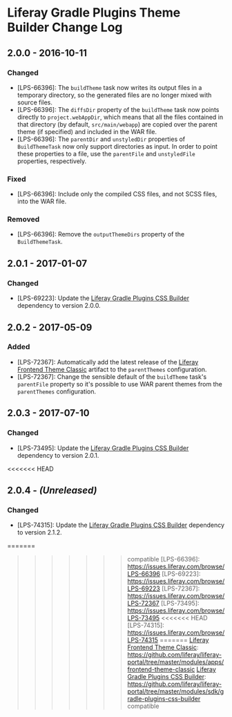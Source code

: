 # Liferay Gradle Plugins Theme Builder Change Log

## 2.0.0 - 2016-10-11

### Changed
- [LPS-66396]: The `buildTheme` task now writes its output files in a temporary
directory, so the generated files are no longer mixed with source files.
- [LPS-66396]: The `diffsDir` property of the `buildTheme` task now points
directly to `project.webAppDir`, which means that all the files contained in
that directory (by default, `src/main/webapp`) are copied over the parent theme
(if specified) and included in the WAR file.
- [LPS-66396]: The `parentDir` and `unstyledDir` properties of `BuildThemeTask`
now only support directories as input. In order to point these properties to a
file, use the `parentFile` and `unstyledFile` properties, respectively.

### Fixed
- [LPS-66396]: Include only the compiled CSS files, and not SCSS files, into
the WAR file.

### Removed
- [LPS-66396]: Remove the `outputThemeDirs` property of the `BuildThemeTask`.

## 2.0.1 - 2017-01-07

### Changed
- [LPS-69223]: Update the [Liferay Gradle Plugins CSS Builder] dependency to
version 2.0.0.

## 2.0.2 - 2017-05-09

### Added
- [LPS-72367]: Automatically add the latest release of the
[Liferay Frontend Theme Classic] artifact to the `parentThemes` configuration.
- [LPS-72367]: Change the sensible default of the `buildTheme` task's
`parentFile` property so it's possible to use WAR parent themes from the
`parentThemes` configuration.

## 2.0.3 - 2017-07-10

### Changed
- [LPS-73495]: Update the [Liferay Gradle Plugins CSS Builder] dependency to
version 2.0.1.

<<<<<<< HEAD
## 2.0.4 - *(Unreleased)*

### Changed
- [LPS-74315]: Update the [Liferay Gradle Plugins CSS Builder] dependency to
version 2.1.2.

[Liferay Frontend Theme Classic]: https://github.com/liferay/liferay-portal/tree/master/modules/apps/frontend-theme-classic
[Liferay Gradle Plugins CSS Builder]: https://github.com/liferay/liferay-portal/tree/master/modules/sdk/gradle-plugins-css-builder
=======
>>>>>>> compatible
[LPS-66396]: https://issues.liferay.com/browse/LPS-66396
[LPS-69223]: https://issues.liferay.com/browse/LPS-69223
[LPS-72367]: https://issues.liferay.com/browse/LPS-72367
[LPS-73495]: https://issues.liferay.com/browse/LPS-73495
<<<<<<< HEAD
[LPS-74315]: https://issues.liferay.com/browse/LPS-74315
=======
[Liferay Frontend Theme Classic]: https://github.com/liferay/liferay-portal/tree/master/modules/apps/frontend-theme-classic
[Liferay Gradle Plugins CSS Builder]: https://github.com/liferay/liferay-portal/tree/master/modules/sdk/gradle-plugins-css-builder
>>>>>>> compatible
